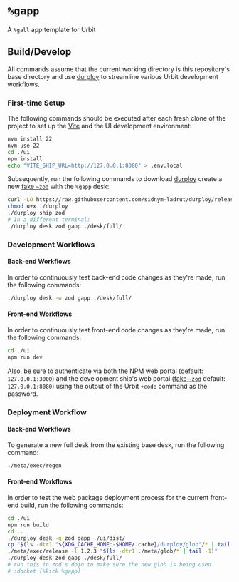 # `%gapp`

A `%gall` app template for Urbit

## Build/Develop

All commands assume that the current working directory is this repository's
base directory and use [durploy] to streamline various Urbit development
workflows.

### First-time Setup

The following commands should be executed after each fresh clone of the project
to set up the [Vite] and the UI development environment:

```bash
nvm install 22
nvm use 22
cd ./ui
npm install
echo "VITE_SHIP_URL=http://127.0.0.1:8080" > .env.local
```

Subsequently, run the following commands to download [durploy] create a new
[fake `~zod`][fakezod] with the `%gapp` desk:

```bash
curl -LO https://raw.githubusercontent.com/sidnym-ladrut/durploy/release/durploy
chmod u+x ./durploy
./durploy ship zod
# In a different terminal:
./durploy desk zod gapp ./desk/full/
```

### Development Workflows

#### Back-end Workflows

In order to continuously test back-end code changes as they're made, run the
following commands:

```bash
./durploy desk -w zod gapp ./desk/full/
```

#### Front-end Workflows

In order to continuously test front-end code changes as they're made, run the
following commands:

```bash
cd ./ui
npm run dev
```

Also, be sure to authenticate via both the NPM web portal (default:
`127.0.0.1:3000`) and the development ship's web portal ([fake `~zod`][fakezod]
default: `127.0.0.1:8080`) using the output of the Urbit `+code` command as
the password.

### Deployment Workflow

#### Back-end Workflows

To generate a new full desk from the existing base desk, run the following
command:

```bash
./meta/exec/regen
```

#### Front-end Workflows

In order to test the web package deployment process for the current
front-end build, run the following commands:

```bash
cd ./ui
npm run build
cd ..
./durploy desk -g zod gapp ./ui/dist/
cp "$(ls -dtr1 "${XDG_CACHE_HOME:-$HOME/.cache}/durploy/glob"/* | tail -1)" ./meta/glob
./meta/exec/release -l 1.2.3 "$(ls -dtr1 ./meta/glob/* | tail -1)"
./durploy desk zod gapp ./desk/full/
# run this in zod's dojo to make sure the new glob is being used
# :docket [%kick %gapp]
```


[urbit]: https://urbit.org
[durploy]: https://github.com/sidnym-ladrut/durploy

[fakezod]: https://developers.urbit.org/guides/core/environment#development-ships
[react]: https://reactjs.org/
[tailwind css]: https://tailwindcss.com/
[vite]: https://vitejs.dev/
